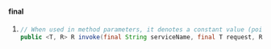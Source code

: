 #### final

1. ```java
   // When used in method parameters, it denotes a constant value (pointer) that cannot be changed.
   public <T, R> R invoke(final String serviceName, final T request, ReturnActionWithEx<R> invoker);
   ```
